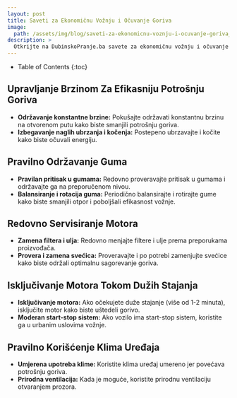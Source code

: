 ```yaml
---
layout: post
title: Saveti za Ekonomičnu Vožnju i Očuvanje Goriva
image: 
  path: /assets/img/blog/saveti-za-ekonomicnu-voznju-i-ocuvanje-goriva_dubinsko-pranje-ba.png
description: >
  Otkrijte na DubinskoPranje.ba savete za ekonomičnu vožnju i očuvanje goriva. Kako smanjiti potrošnju goriva, produžiti vek motora i doprineti zaštiti životne sredine.
---
```



- Table of Contents
{:toc}


## Upravljanje Brzinom Za Efikasniju Potrošnju Goriva

- **Održavanje konstantne brzine:** Pokušajte održavati konstantnu brzinu na otvorenom putu kako biste smanjili potrošnju goriva.
- **Izbegavanje naglih ubrzanja i kočenja:** Postepeno ubrzavajte i kočite kako biste očuvali energiju.

## Pravilno Održavanje Guma

- **Pravilan pritisak u gumama:** Redovno proveravajte pritisak u gumama i održavajte ga na preporučenom nivou.
- **Balansiranje i rotacija guma:** Periodično balansirajte i rotirajte gume kako biste smanjili otpor i poboljšali efikasnost vožnje.

## Redovno Servisiranje Motora

- **Zamena filtera i ulja:** Redovno menjajte filtere i ulje prema preporukama proizvođača.
- **Provera i zamena svećica:** Proveravajte i po potrebi zamenjujte svećice kako biste održali optimalnu sagorevanje goriva.

## Isključivanje Motora Tokom Dužih Stajanja

- **Isključivanje motora:** Ako očekujete duže stajanje (više od 1-2 minuta), isključite motor kako biste uštedeli gorivo.
- **Moderan start-stop sistem:** Ako vozilo ima start-stop sistem, koristite ga u urbanim uslovima vožnje.

## Pravilno Korišćenje Klima Uređaja

- **Umjerena upotreba klime:** Koristite klima uređaj umereno jer povećava potrošnju goriva.
- **Prirodna ventilacija:** Kada je moguće, koristite prirodnu ventilaciju otvaranjem prozora.